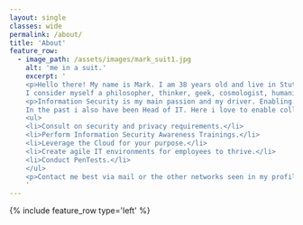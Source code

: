 ```yaml
---
layout: single
classes: wide
permalink: /about/
title: 'About'
feature_row:
  - image_path: /assets/images/mark_suit1.jpg
    alt: 'me in a suit.'
    excerpt: '
    <p>Hello there! My name is Mark. I am 38 years old and live in Stuttgart,  Germany.<br>
    I consider myself a philosopher, thinker, geek, cosmologist, humanist.</p>
    <p>Information Security is my main passion and my driver. Enabling a company to build a secure product or service for their customers. This is what motivates me.<br> 
    In the past i also have been Head of IT. Here i love to enable colleagues to achieve their best, everyday.</p>
    <ul>
    <li>Consult on security and privacy requirements.</li>
    <li>Perform Information Security Awareness Trainings.</li>
    <li>Leverage the Cloud for your purpose.</li>
    <li>Create agile IT environments for employees to thrive.</li>
    <li>Conduct PenTests.</li>
    </ul>
    <p>Contact me best via mail or the other networks seen in my profile on the left.</p>
    '
---
```


{% include feature_row type='left' %}
